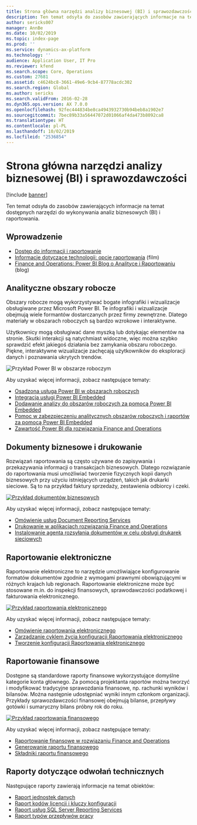 ```yaml
---
title: Strona główna narzędzi analizy biznesowej (BI) i sprawozdawczości
description: Ten temat odsyła do zasobów zawierających informacje na temat dostępnych narzędzi do wykonywania analiz biznesowych i raportowania.
author: sericks007
manager: AnnBe
ms.date: 10/02/2019
ms.topic: index-page
ms.prod: ''
ms.service: dynamics-ax-platform
ms.technology: ''
audience: Application User, IT Pro
ms.reviewer: kfend
ms.search.scope: Core, Operations
ms.custom: 27681
ms.assetid: c4624bc8-3661-49e6-9cb4-87778acdc302
ms.search.region: Global
ms.author: sericks
ms.search.validFrom: 2016-02-28
ms.dyn365.ops.version: AX 7.0.0
ms.openlocfilehash: 92fec444834be8ca4943932730b94beb8a1902e7
ms.sourcegitcommit: 7bec89b33a56447072d01066af4da473b8092ca8
ms.translationtype: HT
ms.contentlocale: pl-PL
ms.lasthandoff: 10/02/2019
ms.locfileid: "2536854"
---
```

# <a name="business-intelligence-bi-and-reporting-home-page"></a>Strona główna narzędzi analizy biznesowej (BI) i sprawozdawczości

[!include [banner](../includes/banner.md)]

Ten temat odsyła do zasobów zawierających informacje na temat dostępnych narzędzi do wykonywania analiz biznesowych (BI) i raportowania.

## <a name="get-started"></a>Wprowadzenie
- [Dostęp do informacji i raportowanie](information-access-reporting.md)
- [Informacje dotyczące technologii: opcje raportowania](https://www.youtube.com/watch?v=NzZONjKs5xA) (film)
- [Finance and Operations: Power BI Blog o Analityce i Raportowaniu](https://community.dynamics.com/365/financeandoperations/b/powerbianalyticsandreporting) (blog)

## <a name="analytical-workspaces"></a>Analityczne obszary robocze
Obszary robocze mogą wykorzystywać bogate infografiki i wizualizacje obsługiwane przez Microsoft Power BI. Te infografiki i wizualizacje obejmują wiele formantów dostarczanych przez firmy zewnętrzne. Dlatego materiały w obszarach roboczych są bardzo wzrokowe i interaktywne.

Użytkownicy mogą obsługiwać dane myszką lub dotykając elementów na stronie. Skutki interakcji są natychmiast widoczne, więc można szybko sprawdzić efekt jakiegoś działania bez zamykania obszaru roboczego. Piękne, interaktywne wizualizacje zachęcają użytkowników do eksploracji danych i poznawania ukrytych trendów.

![Przykład Power BI w obszarze roboczym](./media/Power-BI-in-D365-Workspace.png)

Aby uzyskać więcej informacji, zobacz następujące tematy:

- [Osadzona usługa Power BI w obszarach roboczych](embed-power-bi-workspaces.md)
- [Integracja usługi Power BI Embedded](power-bi-embedded-integration.md)
- [Dodawanie analizy do obszarów roboczych za pomocą Power BI Embedded](add-analytics-tab-workspaces.md)
- [Pomoc w zabezpieczeniu analitycznych obszarów roboczych i raportów za pomocą Power BI Embedded](secure-analytical-workspaces.md)
- [Zawartość Power BI dla rozwiązania Finance and Operations](power-bi-home-page.md)

## <a name="business-documents-and-printing"></a>Dokumenty biznesowe i drukowanie
Rozwiązań raportowania są często używane do zapisywania i przekazywania informacji o transakcjach biznesowych. Dlatego rozwiązanie do raportowania musi umożliwiać tworzenie fizycznych kopii danych biznesowych przy użyciu istniejących urządzeń, takich jak drukarki sieciowe. Są to na przykład faktury sprzedaży, zestawienia odbiorcy i czeki.

[![Przykład dokumentów biznesowych](./media/image-of-business-documents-1024x632.png)](./media/image-of-business-documents.png)

Aby uzyskać więcej informacji, zobacz następujące tematy:

- [Omówienie usług Document Reporting Services](document-reporting-services.md)
- [Drukowanie w aplikacjach rozwiązania Finance and Operations](print-documents.md)
- [Instalowanie agenta rozsyłania dokumentów w celu obsługi drukarek sieciowych](install-document-routing-agent.md)

## <a name="electronic-reporting"></a>Raportowanie elektroniczne
Raportowanie elektroniczne to narzędzie umożliwiające konfigurowanie formatów dokumentów zgodnie z wymogami prawnymi obowiązującymi w różnych krajach lub regionach. Raportowanie elektroniczne może być stosowane m.in. do inspekcji finansowych, sprawodawczości podatkowej i fakturowania elektronicznego.

[![Przykład raportowania elektronicznego](./media/electronic-reporting-example.png)](./media/electronic-reporting-example.png)

Aby uzyskać więcej informacji, zobacz następujące tematy:

- [Omówienie raportowania elektronicznego](general-electronic-reporting.md)
- [Zarządzanie cyklem życia konfiguracji Raportowania elektronicznego](general-electronic-reporting-manage-configuration-lifecycle.md)
- [Tworzenie konfiguracji Raportowania elektronicznego](electronic-reporting-configuration.md)

## <a name="financial-reporting"></a>Raportowanie finansowe
Dostępne są standardowe raporty finansowe wykorzystujące domyślne kategorie konta głównego. Za pomocą projektanta raportów można tworzyć i modyfikować tradycyjne sprawozdania finansowe, np. rachunki wyników i bilansów. Można następnie udostępniać wyniki innym członkom organizacji. Przykłady sprawozdawczości finansowej obejmują bilanse, przepływy gotówki i sumaryczny bilans próbny rok do roku.

[![Przykład raportowania finansowego](./media/financial-reporting-example.png)](./media/financial-reporting-example.png)

Aby uzyskać więcej informacji, zobacz następujące tematy:

- [Raportowanie finansowe w rozwiązaniu Finance and Operations](financial-reporting-intro.md)
- [Generowanie raportu finansowego](generate-financial-report.md)
- [Składniki raportu finansowego](financial-report-components.md)

## <a name="technical-reference-reports"></a>Raporty dotyczące odwołań technicznych
Następujące raporty zawierają informacje na temat obiektów:

- [Raport jednostek danych](../data-entities/data-entities-report.md)
- [Raport kodów licencji i kluczy konfiguracji](../sysadmin/license-codes-configuration-keys-report.md)
- [Raport usług SQL Server Reporting Services](SSRS-report.md)
- [Raport typów przepływów pracy](../../fin-ops/organization-administration/workflow-types-report.md)
